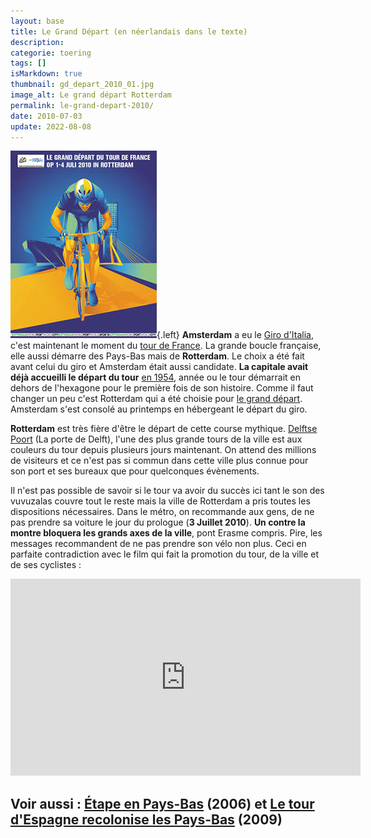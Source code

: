 ```yaml
---
layout: base
title: Le Grand Départ (en néerlandais dans le texte)
description: 
categorie: toering
tags: []
isMarkdown: true
thumbnail: gd_depart_2010_01.jpg
image_alt: Le grand départ Rotterdam
permalink: le-grand-depart-2010/
date: 2010-07-03
update: 2022-08-08
---
```




![Le grand départ Rotterdam](gd_depart_2010_01.jpg){.left}
**Amsterdam** a eu le [Giro d'Italia](/amsterdam-maniaque-du-giro), c'est maintenant le moment du [tour de France](http://www.letour.fr/2010/TDF/COURSE/us/le_parcours.html). La grande boucle française, elle aussi démarre des Pays-Bas mais de **Rotterdam**. Le choix a été fait avant celui du giro et Amsterdam était aussi candidate. **La capitale avait déjà accueilli le départ du tour** [en 1954](http://en.wikipedia.org/wiki/1954_Tour_de_France), année ou le tour démarrait en dehors de l'hexagone pour le première fois de son histoire. Comme il faut changer un peu c'est Rotterdam qui a été choisie pour [le grand départ](http://www.tourdefrancerotterdam.nl/). Amsterdam s'est consolé au printemps en hébergeant le départ du giro.

**Rotterdam** est très fière d'être le départ de cette course mythique. [Delftse Poort](http://en.wikipedia.org/wiki/Delftse_Poort) (La porte de Delft), l'une des plus grande tours de la ville est aux couleurs du tour depuis plusieurs jours maintenant. On attend des millions de visiteurs et ce n'est pas si commun dans cette ville plus connue pour son port et ses bureaux que pour quelconques évènements.

Il n'est pas possible de savoir si le tour va avoir du succès ici tant le son des vuvuzalas couvre tout le reste mais la ville de Rotterdam a pris toutes les dispositions nécessaires. Dans le métro, on recommande aux gens, de ne pas prendre sa voiture le jour du prologue (**3 Juillet 2010**). **Un contre la montre bloquera les grands axes de la ville**, pont Erasme compris. Pire, les messages recommandent de ne pas prendre son vélo non plus. Ceci en parfaite contradiction avec le film qui fait la promotion du tour, de la ville et de ses cyclistes :

<!-- HTML -->
<div align=center>
<iframe width="560" height="315" src="https://www.youtube.com/embed/tRksR1jdt3c" title="YouTube video player" frameborder="0" allow="accelerometer; autoplay; clipboard-write; encrypted-media; gyroscope; picture-in-picture" allowfullscreen></iframe>
</div>
<!-- / HTML -->

Voir aussi : [Étape en Pays-Bas](/etape-en-pays-bas) (2006) et [Le tour d'Espagne recolonise les Pays-Bas](/le-tour-d-espagne-recolonise-les-pays-bas) (2009)
---